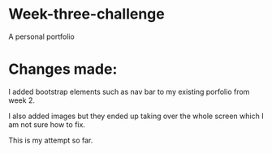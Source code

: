 # Week-three-challenge
A personal portfolio

# Changes made:

I added bootstrap elements such as nav bar to my existing porfolio from week 2.

I also added images but they ended up taking over the whole screen which I am not sure how to fix.

This is my attempt so far.
